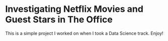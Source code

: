 # Investigating Netflix Movies and Guest Stars in The Office
This is a simple project I worked on when I took a Data Science track.
Enjoy!

